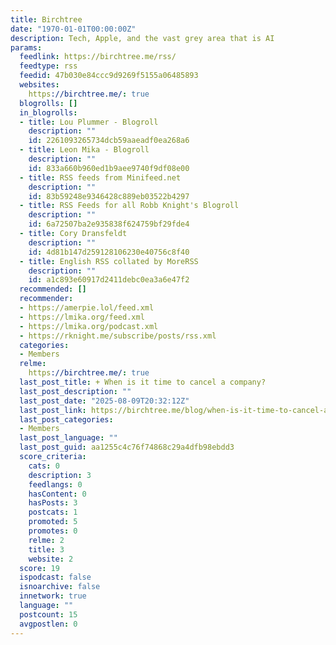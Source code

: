 ```yaml
---
title: Birchtree
date: "1970-01-01T00:00:00Z"
description: Tech, Apple, and the vast grey area that is AI
params:
  feedlink: https://birchtree.me/rss/
  feedtype: rss
  feedid: 47b030e84ccc9d9269f5155a06485893
  websites:
    https://birchtree.me/: true
  blogrolls: []
  in_blogrolls:
  - title: Lou Plummer - Blogroll
    description: ""
    id: 2261093265734dcb59aaeadf0ea268a6
  - title: Leon Mika - Blogroll
    description: ""
    id: 833a660b960ed1b9aee9740f9df08e00
  - title: RSS feeds from Minifeed.net
    description: ""
    id: 83b59248e9346428c889eb03522b4297
  - title: RSS Feeds for all Robb Knight's Blogroll
    description: ""
    id: 6a72507ba2e935838f624759bf29fde4
  - title: Cory Dransfeldt
    description: ""
    id: 4d81b147d259128106230e40756c8f40
  - title: English RSS collated by MoreRSS
    description: ""
    id: a1c893e60917d2411debc0ea3a6e47f2
  recommended: []
  recommender:
  - https://amerpie.lol/feed.xml
  - https://lmika.org/feed.xml
  - https://lmika.org/podcast.xml
  - https://rknight.me/subscribe/posts/rss.xml
  categories:
  - Members
  relme:
    https://birchtree.me/: true
  last_post_title: + When is it time to cancel a company?
  last_post_description: ""
  last_post_date: "2025-08-09T20:32:12Z"
  last_post_link: https://birchtree.me/blog/when-is-it-time-to-cancel-a-company/
  last_post_categories:
  - Members
  last_post_language: ""
  last_post_guid: aa1255c4c76f74868c29a4dfb98ebdd3
  score_criteria:
    cats: 0
    description: 3
    feedlangs: 0
    hasContent: 0
    hasPosts: 3
    postcats: 1
    promoted: 5
    promotes: 0
    relme: 2
    title: 3
    website: 2
  score: 19
  ispodcast: false
  isnoarchive: false
  innetwork: true
  language: ""
  postcount: 15
  avgpostlen: 0
---
```

